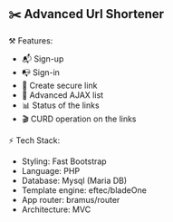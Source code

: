 ## ✂️ Advanced Url Shortener

⚒️ Features:
- 📬 Sign-up
- 📭 Sign-in
- 🔐 Create secure link
- 🧊 Advanced AJAX list
- 📊 Status of the links
- 🎬 CURD operation on the links

⚡ Tech Stack:
- Styling: Fast Bootstrap
- Language: PHP
- Database: Mysql (Maria DB)
- Template engine: eftec/bladeOne
- App router: bramus/router
- Architecture: MVC
